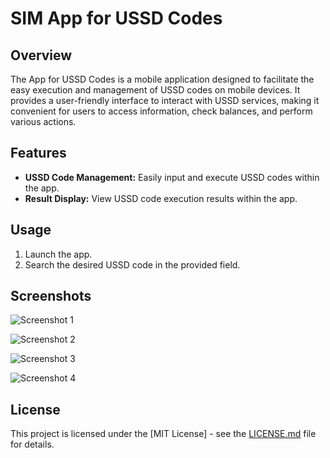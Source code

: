# SIM App for USSD Codes

## Overview

The App for USSD Codes is a mobile application designed to facilitate the easy execution and management of USSD codes on mobile devices. 
It provides a user-friendly interface to interact with USSD services, making it convenient for users to access information, check balances, and perform various actions.

## Features

- **USSD Code Management:** Easily input and execute USSD codes within the app.
- **Result Display:** View USSD code execution results within the app.


## Usage

1. Launch the app.
2. Search the desired USSD code in the provided field.

## Screenshots

![Screenshot 1](screenshots/screenshots_1.png)

![Screenshot 2](screenshots/screenshots_2.png)

![Screenshot 3](screenshots/screenshots_3.png)

![Screenshot 4](screenshots/screenshots_4.png)

## License

This project is licensed under the [MIT License] - see the [LICENSE.md](LICENSE.md) file for details.

